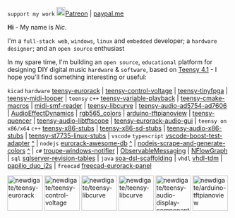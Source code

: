 ```support my work``` 
<a href='///www.patreon.com/teensy_eurorack'><img src='https://github.githubassets.com/images/modules/site/icons/funding_platforms/patreon.svg' height='20px' title='patreon'/>Patreon</a>
|
[paypal.me](///paypal.me/nicnewdigate)

**Hi** - My name is *Nic*. 

I'm a ```full-stack web```, ```windows```, ```linux``` and ```embedded``` developer; a ```hardware designer```; and an ```open source``` enthusiast

In my spare time, I'm building an ```open source```, ```educational``` platform for designing DIY digital music ```hardware``` & ```software```, based on [Teensy 4.1](https://www.pjrc.com/store/teensy41.html) - I hope you'll find something interesting or useful:

```kicad```  ```hardware```
[teensy-eurorack](https://github.com/newdigate/teensy-eurorack)
|
[teensy-control-voltage](https://github.com/newdigate/teensy-control-voltage)
|
[teensy-tinyfpga](https://github.com/newdigate/teensy-tinyfpga)
|
[teensy-midi-looper](https://github.com/newdigate/teensy-midi-looper)
|
```teensy```  ```c++``` 
[teensy-variable-playback](https://github.com/newdigate/teensy-variable-playback)
|
[teensy-cmake-macros](https://github.com/newdigate/teensy-cmake-macros)
|
[midi-smf-reader](https://github.com/newdigate/midi-smf-reader)
|
[teensy-libcurve](https://github.com/newdigate/teensy-libcurve)
|
[teensy-audio-ad5754-ad7606](https://github.com/newdigate/teensy-audio-ad5754-ad7606)
|
[AudioEffectDynamics](https://github.com/newdigate/AudioEffectDynamics)
|
[rgb565_colors](https://github.com/newdigate/rgb565_colors)
|
[arduino-tftpianoview](https://github.com/newdigate/arduino-tftpianoview)
|
[teensy-quencer](https://github.com/newdigate/teensy-quencer)
|
[teensy-audio-libtftscope](https://github.com/newdigate/teensy-audio-libtftscope)
|
[teensy-eurorack-audio-gui](https://newdigate.github.io/teensy-eurorack-audio-gui)
|
```teensy on x86/x64```  ```c++``` 
[teensy-x86-stubs](https://github.com/newdigate/teensy-x86-stubs)
|
[teensy-x86-sd-stubs](https://github.com/newdigate/teensy-x86-sd-stubs)
|
[teensy-audio-x86-stubs](https://github.com/newdigate/teensy-audio-x86-stubs)
|
[teensy-st7735-linux-stubs](https://github.com/newdigate/teensy-st7735-linux-stubs)
|
```vscode```  ```typescript```
[vscode-boost-test-adapter](https://github.com/newdigate/vscode-boost-test-adapter) [^](https://marketplace.visualstudio.com/items?itemName=NicNewdigate.boost-test-adapter-debug)
|
```nodejs``` 
[eurorack-awesome-db](https://github.com/newdigate/eurorack-awesome-db) [^](https://github.com/newdigate/eurorack-awesome)
|
[nodejs-scrape-and-generate-colors](https://github.com/newdigate/nodejs-scrape-and-generate-colors) [^](https://github.com/newdigate/rgb565_colors)
|
```c#```
[troupe-windows-notifier](https://github.com/newdigate/troupe-windows-notifier)
|
[ObservableMessaging](https://github.com/newdigate/ObservableMessaging)
|
[NFlowGraph](https://github.com/newdigate/NFlowGraph)
|
```sql```
[sqlserver-revision-tables](https://github.com/newdigate/sqlserver-revision-tables)
|
```java```
[soa-dsl-scaffolding](https://github.com/newdigate/soa-dsl-scaffolding)
|
```vhdl```
[vhdl-tdm](https://github.com/newdigate/vhdl-tdm)
|
[papilio_duo_i2s](https://github.com/newdigate/papilio_duo_i2s)
|
```freecad```
[freecad-eurorack-panel](https://github.com/newdigate/freecad-eurorack-panel)

<a href='///github.com/newdigate/teensy-eurorack'><img src='https://github.com/newdigate/teensy-eurorack/raw/master/hardware/images/teensy-eurorack.svg' height='80px' title='newdigate/teensy-eurorack'/></a>       <a href='///github.com/newdigate/teensy-control-voltage'><img src='https://github.com/newdigate/teensy-control-voltage/raw/master/docs/teensy-control-voltage.svg' height='80px' title='newdigate/teensy-control-voltage'/></a>         <a href='///github.com/newdigate/teensy-libcurve'><img src='https://github.com/newdigate/teensy-libcurve/raw/main/docs/curves.gif' height='80px' title='newdigate/teensy-libcurve'/></a>     <a href='///github.com/newdigate/teensy-libcurve'><img src='https://github.com/newdigate/teensy-libcurve/raw/main/docs/curves-heart.gif' height='80px' title='newdigate/teensy-libcurve'/></a>       <a href='///github.com/newdigate/teensy-audio-display-components'><img src='https://github.com/newdigate/teensy-audio-display-components/raw/main/docs/multiple_example.gif' height='80px' title='newdigate/teensy-audio-display-components'/></a>        <a href='///github.com/newdigate/arduino-tftpianoview'><img src='https://github.com/newdigate/arduino-tftpianoview/raw/master/docs/arduino-tftpianoview.gif' height='80px' title='newdigate/arduino-tftpianoview'/></a>
